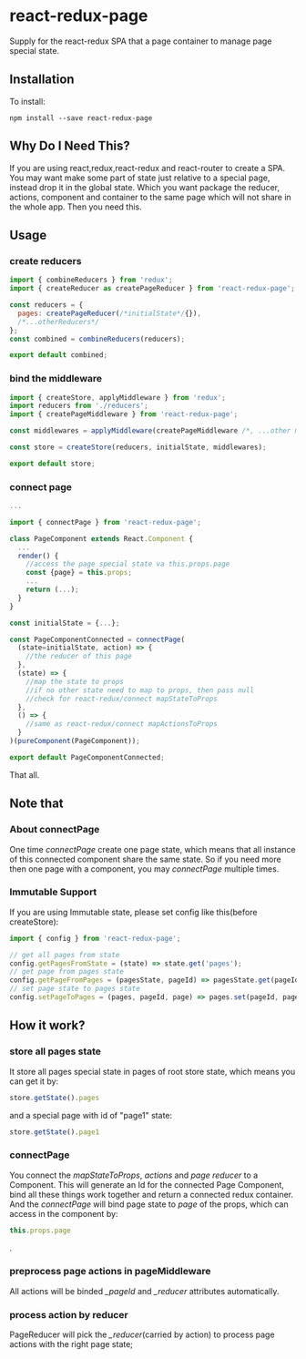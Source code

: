 # react-redux-page
Supply for the react-redux SPA that a page container to manage page special state.

## Installation
To install:
```shell
npm install --save react-redux-page
```

## Why Do I Need This?
If you are using react,redux,react-redux and react-router to create a SPA.
You may want make some part of state just relative to a special page, instead drop it in the global state.
Which you want package the reducer, actions, component and container to the same page which will not share in the whole app.
Then you need this.


## Usage
### create reducers
```js
import { combineReducers } from 'redux';
import { createReducer as createPageReducer } from 'react-redux-page';

const reducers = {
  pages: createPageReducer(/*initialState*/{}),
  /*...otherReducers*/
};
const combined = combineReducers(reducers);

export default combined;
```

### bind the middleware
```js
import { createStore, applyMiddleware } from 'redux';
import reducers from './reducers';
import { createPageMiddleware } from 'react-redux-page';

const middlewares = applyMiddleware(createPageMiddleware /*, ...other middlewares*/);

const store = createStore(reducers, initialState, middlewares);

export default store;
```

### connect page
```js
...

import { connectPage } from 'react-redux-page';

class PageComponent extends React.Component {
  ...
  render() {
    //access the page special state va this.props.page
    const {page} = this.props;
    ...
    return (...);
  }
}

const initialState = {...};

const PageComponentConnected = connectPage(
  (state=initialState, action) => {
    //the reducer of this page
  },
  (state) => {
    //map the state to props
    //if no other state need to map to props, then pass null
    //check for react-redux/connect mapStateToProps
  },
  () => {
    //same as react-redux/connect mapActionsToProps
  }
)(pureComponent(PageComponent));

export default PageComponentConnected;
```

That all.

## Note that
### About connectPage
One time *connectPage* create one page state, which means that all instance of this connected component share the same state.
So if you need more then one page with a component, you may *connectPage* multiple times.

### Immutable Support
If you are using Immutable state, please set config like this(before createStore):
```js
import { config } from 'react-redux-page';

// get all pages from state
config.getPagesFromState = (state) => state.get('pages');
// get page from pages state
config.getPageFromPages = (pagesState, pageId) => pagesState.get(pageId);
// set page state to pages state
config.setPageToPages = (pages, pageId, page) => pages.set(pageId, page);
```

## How it work?
### store all pages state
It store all pages special state in pages of root store state, which means you can get it by:
```js
store.getState().pages
```
and a special page with id of "page1" state:
```js
store.getState().page1
```

### connectPage
You connect the *mapStateToProps*, *actions* and *page reducer* to a Component.
This will generate an Id for the connected Page Component, bind all these things work together and return a connected redux container.
And the *connectPage* will bind page state to *page* of the props, which can access in the component by:
```js
this.props.page
```
.

### preprocess page actions in pageMiddleware
All actions will be binded *_pageId* and *_reducer* attributes automatically.

### process action by reducer
PageReducer will pick the *_reducer*(carried by action) to process page actions with the right page state;
